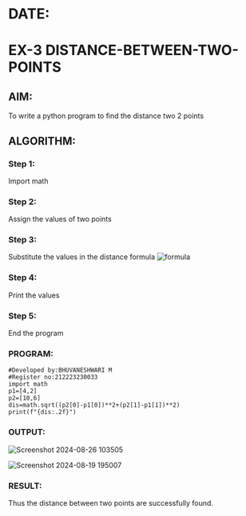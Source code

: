 # DATE:
# EX-3 DISTANCE-BETWEEN-TWO-POINTS

## AIM:
To write a python program to find the distance two 2 points
## ALGORITHM:
### Step 1: 
 Import math
### Step 2: 
Assign the values of two points
### Step 3: 
Substitute the values in the distance formula  ![formula](/formula.JPG)
### Step 4: 
Print the values
### Step 5: 
End the program
### PROGRAM:
```
#Developed by:BHUVANESHWARI M
#Register no:212223230033
import math
p1=[4,2]
p2=[10,6]
dis=math.sqrt((p2[0]-p1[0])**2+(p2[1]-p1[1])**2)
print(f"{dis:.2f}")
```


### OUTPUT:
![Screenshot 2024-08-26 103505](https://github.com/user-attachments/assets/f0931be1-97f3-4055-ad5e-d9dfb4f780bf)

![Screenshot 2024-08-19 195007](https://github.com/user-attachments/assets/8a20d768-1343-459c-a721-5bdeb5095ffc)


### RESULT:
Thus the distance between two points are successfully found.
